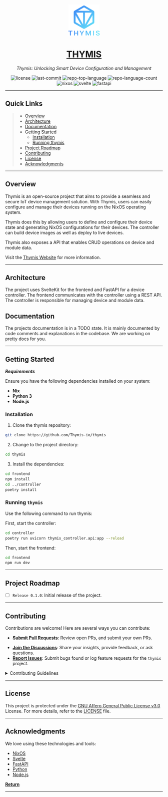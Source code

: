 <p align="center">
<a href="https://thymis.io">
  <img src="./thymis.png" width="100" />
</a>
</p>
<p align="center">
    <a href="https://thymis.io">
    <h1 align="center">THYMIS</h1>
    </a>
</p>
<p align="center">
    <em>Thymis: Unlocking Smart Device Configuration and Management</em>
</p>
<p align="center">
	<img src="https://img.shields.io/github/license/Thymis-io/thymis?style=flat&color=0080ff" alt="license">
	<img src="https://img.shields.io/github/last-commit/Thymis-io/thymis?style=flat&logo=git&logoColor=white&color=0080ff" alt="last-commit">
	<img src="https://img.shields.io/github/languages/top/Thymis-io/thymis?style=flat&color=0080ff" alt="repo-top-language">
	<img src="https://img.shields.io/github/languages/count/Thymis-io/thymis?style=flat&color=0080ff" alt="repo-language-count">
    <img src="https://img.shields.io/badge/NixOS-2AA2E0?style=flat&logo=NixOS&logoColor=white" alt="nixos">
    <img src="https://img.shields.io/badge/Svelte-FF3E00?style=flat&logo=Svelte&logoColor=white" alt="svelte">
    <img src="https://img.shields.io/badge/FastAPI-009688?style=flat&logo=FastAPI&logoColor=white" alt="fastapi">
</p>
<hr>

##  Quick Links

> - [ Overview](#overview)
> - [ Architecture](#architecture)
> - [ Documentation](#documentation)
> - [ Getting Started](#getting-started)
>   - [ Installation](#installation)
>   - [Running thymis](#running-thymis)
> - [ Project Roadmap](#project-roadmap)
> - [ Contributing](#contributing)
> - [ License](#license)
> - [ Acknowledgments](#acknowledgments)

---

##  Overview

Thymis is an open-source project that aims to provide a seamless and secure IoT device management solution. With Thymis, users can easily configure and manage their devices running on the NixOS operating system.

Thymis does this by allowing users to define and configure their device state and generating NixOS configurations for their devices.
The controller can build device images as well as deploy to live devices.

Thymis also exposes a API that enables CRUD operations on device and module data.

Visit the [Thymis Website](https://thymis.io) for more information.

---

## Architecture

The project uses SvelteKit for the frontend and FastAPI for a device controller. The frontend communicates with the controller using a REST API. The controller is responsible for managing device and module data.

## Documentation

The projects documentation is in a TODO state. It is mainly documented by code comments and explanations in the codebase. We are working on pretty docs for you.

---

##  Getting Started

***Requirements***

Ensure you have the following dependencies installed on your system:

* **Nix**
* **Python 3**
* **Node.js**

###  Installation

1. Clone the thymis repository:

```sh
git clone https://github.com/Thymis-io/thymis
```

2. Change to the project directory:

```sh
cd thymis
```

3. Install the dependencies:

```sh
cd frontend
npm install
cd ../controller
poetry install
```

###  Running `thymis`

Use the following command to run thymis:

First, start the controller:

```sh
cd controller
poetry run uvicorn thymis_controller.api:app --reload
```

Then, start the frontend:

```sh
cd frontend
npm run dev
```

---

##  Project Roadmap

- [ ] `Release 0.1.0`: Initial release of the project.

---

##  Contributing

Contributions are welcome! Here are several ways you can contribute:

- **[Submit Pull Requests](https://github.com/Thymis-io/thymis/pulls)**: Review open PRs, and submit your own PRs.
<!-- - **[Submit Pull Requests](https://github.com/Thymis-io/thymis/blob/main/CONTRIBUTING.md)**: Review open PRs, and submit your own PRs. -->
- **[Join the Discussions](https://github.com/Thymis-io/thymis/discussions)**: Share your insights, provide feedback, or ask questions.
- **[Report Issues](https://github.com/Thymis-io/thymis/issues)**: Submit bugs found or log feature requests for the `thymis` project.

<details closed>
    <summary>Contributing Guidelines</summary>

1. **Fork the Repository**: Start by forking the project repository to your github account.
2. **Clone Locally**: Clone the forked repository to your local machine using a git client.
   ```sh
   git clone https://github.com/Thymis-io/thymis
   ```
3. **Create a New Branch**: Always work on a new branch, giving it a descriptive name.
   ```sh
   git checkout -b new-feature-x
   ```
4. **Make Your Changes**: Develop and test your changes locally.
5. **Commit Your Changes**: Commit with a clear message describing your updates.
   ```sh
   git commit -m 'Implemented new feature x.'
   ```
6. **Push to GitHub**: Push the changes to your forked repository.
   ```sh
   git push origin new-feature-x
   ```
7. **Submit a Pull Request**: Create a PR against the original project repository. Clearly describe the changes and their motivations.

Once your PR is reviewed and approved, it will be merged into the main branch.

</details>

---

##  License

This project is protected under the [GNU Affero General Public License v3.0](https://choosealicense.com/licenses/agpl-3.0/) License. For more details, refer to the [LICENSE](./LICENSE) file.

---

##  Acknowledgments

We love using these technologies and tools:

- [NixOS](https://nixos.org/)
- [Svelte](https://svelte.dev/)
- [FastAPI](https://fastapi.tiangolo.com/)
- [Python](https://www.python.org/)
- [Node.js](https://nodejs.org/)

[**Return**](#-quick-links)

---
